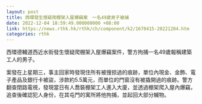 ```yaml
---
layout: post
title: 西環發生懷疑爬棚架入屋爆竊案　一名49歲男子被捕
date: 2022-12-04 18:59:49.000000000 +08:00
link: https://news.rthk.hk/rthk/ch/component/k2/1678415-20221204.htm
categories: rthk
---
```


西環德輔道西近水街發生懷疑爬棚架入屋爆竊案件，警方拘捕一名49歲報稱建築工人的男子。

案發在上星期三，事主回家時發現住所有被搜掠過的痕跡，單位內現金、金飾、電子產品及銀行卡被盜，涉款約5.5萬元，而單位的門窗沒有被撬開過的痕跡。警方翻查閉路電視，發現當日有人喬裝棚架工人進入大廈，並透過棚架爬入屋內爆竊，追查後確認犯人身份，在其屯門的寓所將他拘捕，並起回大部分贓物。
